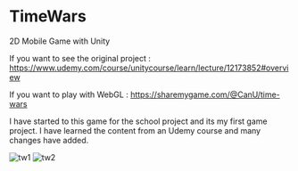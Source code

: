 # TimeWars
2D Mobile Game with Unity

If you want to see the original project : https://www.udemy.com/course/unitycourse/learn/lecture/12173852#overview

If you want to play with WebGL : https://sharemygame.com/@CanU/time-wars

I have started to this game for the school project and its my first game project. I have learned the content from an Udemy course and many changes have added.

<img src="https://i.ibb.co/QNZ8MLD/tw1.png" alt="tw1" border="0">
<img src="https://i.ibb.co/C02W5dM/tw2.png" alt="tw2" border="0">

